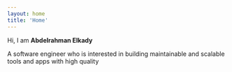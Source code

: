 ```yaml
---
layout: home
title: 'Home'
---
```


Hi, I am <span class="underlined-name">**Abdelrahman Elkady**</span>

A software engineer who is interested in building maintainable and scalable tools and apps with high quality
